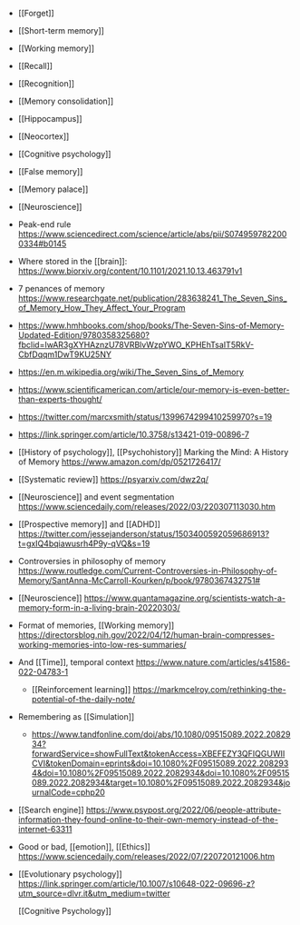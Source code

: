 - [[Forget]]
- [[Short-term memory]]
- [[Working memory]]
- [[Recall]]
- [[Recognition]]
- [[Memory consolidation]]
- [[Hippocampus]]
- [[Neocortex]]
- [[Cognitive psychology]]
- [[False memory]]
- [[Memory palace]]
- [[Neuroscience]]
- Peak-end rule https://www.sciencedirect.com/science/article/abs/pii/S0749597822000334#b0145
- Where stored in the [[brain]]: https://www.biorxiv.org/content/10.1101/2021.10.13.463791v1
- 7 penances of memory https://www.researchgate.net/publication/283638241_The_Seven_Sins_of_Memory_How_They_Affect_Your_Program
- https://www.hmhbooks.com/shop/books/The-Seven-Sins-of-Memory-Updated-Edition/9780358325680?fbclid=IwAR3gXYHAznzU78VRBlvWzpYWO_KPHEhTsaIT5RkV-CbfDqqm1DwT9KU25NY
- https://en.m.wikipedia.org/wiki/The_Seven_Sins_of_Memory
- https://www.scientificamerican.com/article/our-memory-is-even-better-than-experts-thought/
- https://twitter.com/marcxsmith/status/1399674299410259970?s=19
- https://link.springer.com/article/10.3758/s13421-019-00896-7
- [[History of psychology]], [[Psychohistory]] Marking the Mind: A History of Memory https://www.amazon.com/dp/0521726417/
- [[Systematic review]] https://psyarxiv.com/dwz2q/
- [[Neuroscience]] and event segmentation https://www.sciencedaily.com/releases/2022/03/220307113030.htm
- [[Prospective memory]] and [[ADHD]] https://twitter.com/jessejanderson/status/1503400592059686913?t=gxIQ4bqiawusrh4P9y-qVQ&s=19
- Controversies in philosophy of memory https://www.routledge.com/Current-Controversies-in-Philosophy-of-Memory/SantAnna-McCarroll-Kourken/p/book/9780367432751#
- [[Neuroscience]] https://www.quantamagazine.org/scientists-watch-a-memory-form-in-a-living-brain-20220303/
- Format of memories, [[Working memory]] https://directorsblog.nih.gov/2022/04/12/human-brain-compresses-working-memories-into-low-res-summaries/
- And [[Time]], temporal context https://www.nature.com/articles/s41586-022-04783-1
	- [[Reinforcement learning]] https://markmcelroy.com/rethinking-the-potential-of-the-daily-note/
- Remembering as [[Simulation]]
	- https://www.tandfonline.com/doi/abs/10.1080/09515089.2022.2082934?forwardService=showFullText&tokenAccess=XBEFEZY3QFIQGUWIICVI&tokenDomain=eprints&doi=10.1080%2F09515089.2022.2082934&doi=10.1080%2F09515089.2022.2082934&doi=10.1080%2F09515089.2022.2082934&target=10.1080%2F09515089.2022.2082934&journalCode=cphp20
- [[Search engine]] https://www.psypost.org/2022/06/people-attribute-information-they-found-online-to-their-own-memory-instead-of-the-internet-63311
- Good or bad, [[emotion]], [[Ethics]] https://www.sciencedaily.com/releases/2022/07/220720121006.htm
- [[Evolutionary psychology]] https://link.springer.com/article/10.1007/s10648-022-09696-z?utm_source=dlvr.it&utm_medium=twitter
  
  [[Cognitive Psychology]]